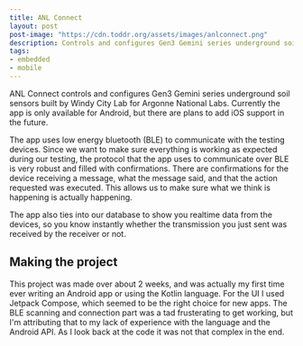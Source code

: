 ```yaml
---
title: ANL Connect
layout: post
post-image: "https://cdn.toddr.org/assets/images/anlconnect.png"
description: Controls and configures Gen3 Gemini series underground soil sensors built by Windy City Lab for Argonne National Labs. Android only.
tags:
- embedded
- mobile
---
```


ANL Connect controls and configures Gen3 Gemini series underground soil sensors built by Windy City Lab for Argonne National Labs. Currently the app is only available for Android, but there are plans to add iOS support in the future.

The app uses low energy bluetooth (BLE) to communicate with the testing devices. Since we want to make sure everything is working as expected during our testing, the protocol that the app uses to communicate over BLE is very robust and filled with confirmations. There are confirmations for the device receiving a message, what the message said, and that the action requested was executed. This allows us to make sure what we think is happening is actually happening. 

The app also ties into our database to show you realtime data from the devices, so you know instantly whether the transmission you just sent was received by the receiver or not.

## Making the project

This project was made over about 2 weeks, and was actually my first time ever writing an Android app or using the Kotlin language. For the UI I used Jetpack Compose, which seemed to be the right choice for new apps. The BLE scanning and connection part was a tad frusterating to get working, but I'm attributing that to my lack of experience with the language and the Android API. As I look back at the code it was not that complex in the end.